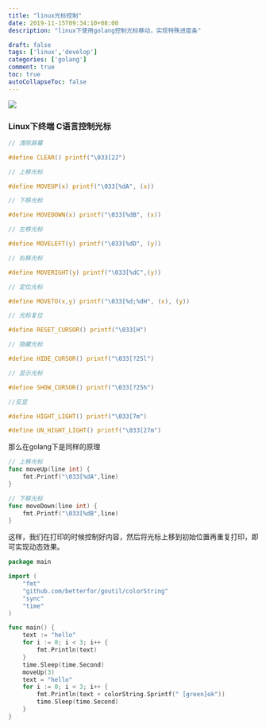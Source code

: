 ```yaml
---
title: "linux光标控制"
date: 2019-11-15T09:34:10+08:00
description: "linux下使用golang控制光标移动，实现特殊进度条"

draft: false
tags: ['linux','develop']
categories: ['golang']
comment: true
toc: true
autoCollapseToc: false
---
```




<img src="https://raw.githubusercontent.com/betterfor/betterfor.github.io/image/images/2019_11_15_cursor.gif">

### Linux下终端 C语言控制光标

```c
// 清除屏幕

#define CLEAR() printf("\033[2J")

// 上移光标

#define MOVEUP(x) printf("\033[%dA", (x))

// 下移光标

#define MOVEDOWN(x) printf("\033[%dB", (x))

// 左移光标

#define MOVELEFT(y) printf("\033[%dD", (y))

// 右移光标

#define MOVERIGHT(y) printf("\033[%dC",(y))

// 定位光标

#define MOVETO(x,y) printf("\033[%d;%dH", (x), (y))

// 光标复位

#define RESET_CURSOR() printf("\033[H")

// 隐藏光标

#define HIDE_CURSOR() printf("\033[?25l")

// 显示光标

#define SHOW_CURSOR() printf("\033[?25h")

//反显

#define HIGHT_LIGHT() printf("\033[7m")

#define UN_HIGHT_LIGHT() printf("\033[27m")
```

那么在golang下是同样的原理

```go
// 上移光标
func moveUp(line int) {
	fmt.Printf("\033[%dA",line)
}

// 下移光标
func moveDown(line int) {
	fmt.Printf("\033[%dB",line)
}
```

这样，我们在打印的时候控制好内容，然后将光标上移到初始位置再重复打印，即可实现动态效果。

```go
package main

import (
	"fmt"
	"github.com/betterfor/goutil/colorString"
	"sync"
	"time"
)

func main() {
	text := "hello"
	for i := 0; i < 3; i++ {
		fmt.Println(text)
	}
	time.Sleep(time.Second)
	moveUp(3)
	text = "hello"
	for i := 0; i < 3; i++ {
		fmt.Println(text + colorString.Sprintf(" [green]ok"))
		time.Sleep(time.Second)
	}
}
```

